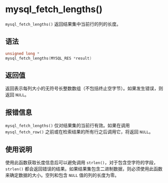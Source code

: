 mysql_fetch_lengths() 
==========================================

`mysql_fetch_lengths()` 返回结果集中当前行的列的长度。

语法 
-----------------------

```c
unsigned long *
mysql_fetch_lengths(MYSQL_RES *result)
```



返回值 
------------------------

返回表示每列大小的无符号长整数数组（不包括终止空字节）。如果发生错误，则返回 `NULL`。

报错信息 
-------------------------

`mysql_fetch_lengths()` 仅对结果集的当前行有效。如果在调用 `mysql_fetch_row()` 之前或在检索结果的所有行之后调用它，将返回 `NULL`。

使用说明 
-------------------------

使用此函数获取长度信息后可以避免调用 `strlen()`，对于包含空字符的字段，`strlen()` 都会返回错误的结果。如果结果集包含二进制数据，则必须使用此函数来确定数据的大小。空列和包含 `NULL` 值的列的长度为零。
